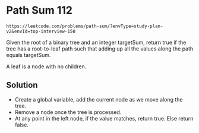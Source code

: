 # Path Sum 112

`https://leetcode.com/problems/path-sum/?envType=study-plan-v2&envId=top-interview-150`

Given the root of a binary tree and an integer targetSum, return true if the tree has a root-to-leaf path such that adding up all the values along the path equals targetSum.

A leaf is a node with no children.

## Solution

- Create a global variable, add the current node as we move along the tree.
- Remove a node once the tree is processed.
- At any point in the left node, if the value matches, return true. Else return false.
